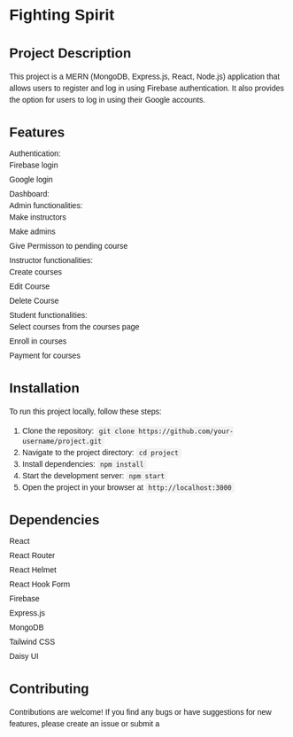 <!DOCTYPE html>
<html>
<head>
  <title>Project Name</title>
  <style>
    body {
      font-family: Arial, sans-serif;
      line-height: 1.5;
      padding: 20px;
    }

    h1 {
      font-size: 32px;
      margin-bottom: 20px;
    }

    h2 {
      font-size: 24px;
      margin-top: 30px;
      margin-bottom: 10px;
    }

    p {
      margin-bottom: 10px;
    }

    ul {
      margin: 0;
      padding: 0;
      list-style: none;
    }

    ul li {
      margin-bottom: 5px;
    }

    code {
      font-family: Consolas, monospace;
      background-color: #f2f2f2;
      padding: 2px 5px;
      border-radius: 4px;
    }
  </style>
</head>
<body>
  <h1>Fighting Spirit</h1>

  <h2>Project Description</h2>
  <p>
    This project is a MERN (MongoDB, Express.js, React, Node.js) application that allows users to register and log in using Firebase authentication. It also provides the option for users to log in using their Google accounts.
  </p>

  <h2>Features</h2>
  <ul>
    <li>Authentication:
      <ul>
        <li>Firebase login</li>
        <li>Google login</li>
      </ul>
    </li>
    <li>Dashboard:
      <ul>
        <li>Admin functionalities:
          <ul>
            <li>Make instructors</li>
            <li>Make admins</li>
            <li>Give Permisson to pending course </li>
          </ul>
        </li>
        <li>Instructor functionalities:
          <ul>
            <li>Create courses</li>
            <li>Edit Course</li>
            <li>Delete Course</li>
          </ul>
        </li>
        <li>Student functionalities:
          <ul>
            <li>Select courses from the courses page</li>
            <li>Enroll in courses</li>
            <li>Payment for courses</li>
          </ul>
        </li>
      </ul>
    </li>
  </ul>

  <h2>Installation</h2>
  <p>
    To run this project locally, follow these steps:
  </p>
  <ol>
    <li>Clone the repository: <code>git clone https://github.com/your-username/project.git</code></li>
    <li>Navigate to the project directory: <code>cd project</code></li>
    <li>Install dependencies: <code>npm install</code></li>
    <li>Start the development server: <code>npm start</code></li>
    <li>Open the project in your browser at <code>http://localhost:3000</code></li>
  </ol>

  <h2>Dependencies</h2>
  <ul>
    <li>React</li>
    <li>React Router</li>
    <li>React Helmet</li>
    <li>React Hook Form</li>
    <li>Firebase</li>
    <li>Express.js</li>
    <li>MongoDB</li>
    <li>Tailwind CSS</li>
    <li>Daisy UI</li>
  </ul>

  <h2>Contributing</h2>
  <p>
    Contributions are welcome! If you find any bugs or have suggestions for new features, please create an issue or submit a
